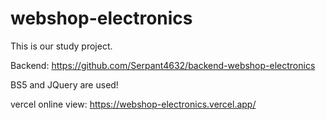 # webshop-electronics
This is our study project.

Backend: https://github.com/Serpant4632/backend-webshop-electronics

BS5 and JQuery are used!

vercel online view: https://webshop-electronics.vercel.app/
